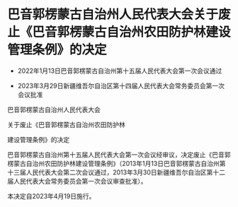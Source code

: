# 巴音郭楞蒙古自治州人民代表大会关于废止《巴音郭楞蒙古自治州农田防护林建设管理条例》的决定

- 2022年1月13日巴音郭楞蒙古自治州第十五届人民代表大会第一次会议通过

- 2023年3月29日新疆维吾尔自治区第十四届人民代表大会常务委员会第一次会议批准

<!-- INFO END -->

巴音郭楞蒙古自治州人民代表大会

关于废止《巴音郭楞蒙古自治州农田防护林

建设管理条例》的决定

巴音郭楞蒙古自治州第十五届人民代表大会第一次会议经审议，决定废止《巴音郭楞蒙古自治州农田防护林建设管理条例》（2013年1月13日巴音郭楞蒙古自治州第十三届人民代表大会第二次会议通过，2013年3月30日新疆维吾尔自治区第十二届人民代表大会常务委员会第一次会议审查批准）。

本决定自2023年4月19日施行。
